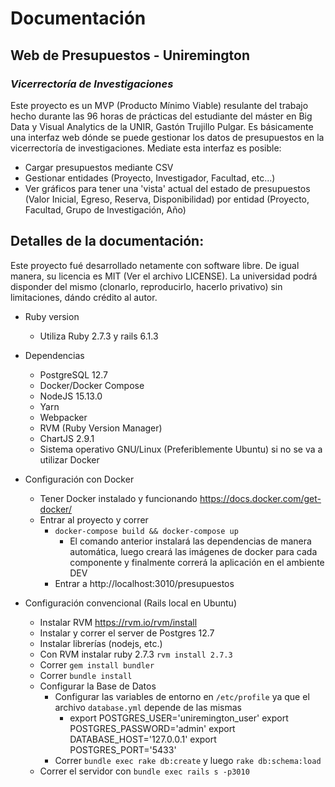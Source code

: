 # Documentación
## Web de Presupuestos - Uniremington
### *Vicerrectoría de Investigaciones*


Este proyecto es un MVP (Producto Mínimo Viable) resulante del trabajo hecho durante las 96 horas de prácticas del estudiante del máster en Big Data y Visual Analytics de la UNIR, Gastón Trujillo Pulgar. Es básicamente una interfaz web dónde se puede gestionar los datos de presupuestos en la vicerrectoría de investigaciones. Mediate esta interfaz es posible:

- Cargar presupuestos mediante CSV
- Gestionar entidades (Proyecto, Investigador, Facultad, etc...)
- Ver gráficos para tener una 'vista' actual del estado de presupuestos (Valor Inicial, Egreso, Reserva, Disponibilidad) por entidad (Proyecto, Facultad, Grupo de Investigación, Año)

## Detalles de la documentación:

Este proyecto fué desarrollado netamente con software libre. De igual manera, su licencia es MIT (Ver el archivo LICENSE). La universidad podrá disponder del mismo (clonarlo, reproducirlo, hacerlo privativo) sin limitaciones, dándo crédito al autor.

* Ruby version
  * Utiliza Ruby 2.7.3  y rails 6.1.3

* Dependencias
  * PostgreSQL 12.7
  * Docker/Docker Compose
  * NodeJS 15.13.0
  * Yarn
  * Webpacker
  * RVM (Ruby Version Manager)
  * ChartJS 2.9.1
  * Sistema operativo GNU/Linux (Preferiblemente Ubuntu) si no se va a utilizar Docker

* Configuración con Docker
  *  Tener Docker instalado y funcionando https://docs.docker.com/get-docker/
  *  Entrar al proyecto y correr
     *  `docker-compose build && docker-compose up`
        *  El comando anterior instalará las dependencias de manera automática, luego creará las imágenes de docker para cada componente y finalmente correrá la aplicación en el ambiente DEV
     *  Entrar a http://localhost:3010/presupuestos
  
* Configuración convencional (Rails local en Ubuntu)
  * Instalar RVM https://rvm.io/rvm/install
  * Instalar y correr el server de Postgres 12.7
  * Instalar librerías (nodejs, etc.)
  * Con RVM instalar ruby 2.7.3 `rvm install 2.7.3`
  * Correr `gem install bundler`
  * Correr `bundle install`
  * Configurar la Base de Datos
    * Configurar las variables de entorno en `/etc/profile` ya que el archivo `database.yml` depende de las mismas
      * export POSTGRES_USER='uniremington_user'
        export POSTGRES_PASSWORD='admin'
        export DATABASE_HOST='127.0.0.1'
        export POSTGRES_PORT='5433'
    * Correr `bundle exec rake db:create` y luego `rake db:schema:load`
  * Correr el servidor con `bundle exec rails s -p3010`
